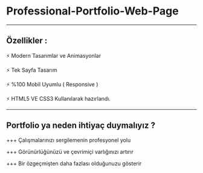 # Professional-Portfolio-Web-Page

---------------
Özellikler :
---------------

⚡️ Modern Tasarımlar ve Animasyonlar

⚡️ Tek Sayfa Tasarım

⚡️ %100 Mobil Uyumlu ( Responsive )

⚡️ HTML5 VE CSS3 Kullanılarak hazırlandı.

---------------------------------------
Portfolio ya neden ihtiyaç duymalıyız ?
---------------------------------------

+++ Çalışmalarınızı sergilemenin profesyonel yolu
  
+++ Görünürlüğünüzü ve çevrimiçi varlığınızı artırır

+++ Bir özgeçmişten daha fazlası olduğunuzu gösterir
